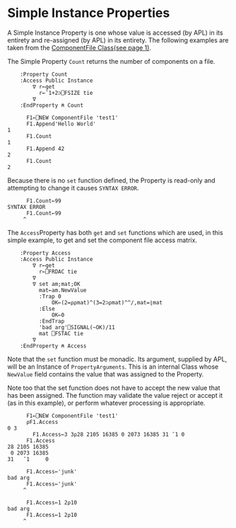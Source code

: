 # Simple Instance Properties

A Simple Instance Property is one whose value is accessed (by APL) in its entirety and re-assigned (by APL) in its entirety. The following examples are taken from the [ComponentFile Class](component-file-class-example.md)[(see page 1)](component-file-class-example.md).

The Simple Property `Count` returns the number of components on a file.
```apl
    :Property Count
    :Access Public Instance
        ∇ r←get
          r←¯1+2⊃⎕FSIZE tie
        ∇
    :EndProperty ⍝ Count
 
      F1←⎕NEW ComponentFile 'test1'
      F1.Append'Hello World'
1
      F1.Count
1
      F1.Append 42 
2
      F1.Count
2
```

Because there is no `set` function defined, the Property is read-only and attempting to change it causes `SYNTAX ERROR`.
```apl
      F1.Count←99
SYNTAX ERROR
      F1.Count←99
     ^
```

The `Access`Property has both `get` and `set` functions which are used, in this simple example, to get and set the component file access matrix.
```apl
    :Property Access
    :Access Public Instance
        ∇ r←get
          r←⎕FRDAC tie
        ∇
        ∇ set am;mat;OK
          mat←am.NewValue
          :Trap 0
              OK←(2=⍴⍴mat)^(3=2⊃⍴mat)^^/,mat=⌊mat
          :Else
              OK←0
          :EndTrap
          'bad arg'⎕SIGNAL(~OK)/11
          mat ⎕FSTAC tie
        ∇
    :EndProperty ⍝ Access
```

Note that the `set` function must be monadic. Its argument, supplied by APL, will be an Instance of `PropertyArguments`. This is an internal Class whose `NewValue` field contains the value that was assigned to the Property.

Note too that the set function does not have to accept the new value that has been assigned. The function may validate the value reject or accept it (as in this example), or perform whatever processing is appropriate.
```apl
      F1←⎕NEW ComponentFile 'test1'
      ⍴F1.Access
0 3
        F1.Access←3 3⍴28 2105 16385 0 2073 16385 31 ¯1 0
      F1.Access
28 2105 16385
 0 2073 16385
31   ¯1     0
      
      F1.Access←'junk'
bad arg
      F1.Access←'junk'
     ^
      
      F1.Access←1 2⍴10
bad arg
      F1.Access←1 2⍴10
     ^
```
